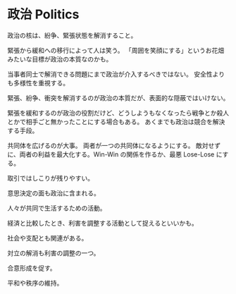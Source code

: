 # 政治 Politics

政治の核は、紛争、緊張状態を解消すること。

緊張から緩和への移行によって人は笑う。
「周囲を笑顔にする」というお花畑みたいな目標が政治の本質なのかも。

当事者同士で解消できる問題にまで政治が介入するべきではない。
安全性よりも多様性を重視する。

緊張、紛争、衝突を解消するのが政治の本質だが、表面的な隠蔽ではいけない。

緊張を緩和するのが政治の役割だけど、どうしようもなくなったら戦争とか殺人とかで相手ごと無かったことにする場合もある。
あくまでも政治は競合を解決する手段。

共同体を広げるのが大事。
両者が一つの共同体になるようにする。
敵対せずに、両者の利益を最大化する。Win-Win の関係を作るか、最悪 Lose-Lose にする。

取引ではしこりが残りやすい。

意思決定の面も政治に含まれる。

人々が共同で生活するための活動。

経済と比較したとき、利害を調整する活動として捉えるといいかも。

社会や支配とも関連がある。

対立の解消も利害の調整の一つ。

合意形成を促す。

平和や秩序の維持。
